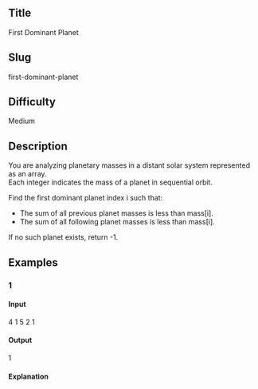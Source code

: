 ## Title

First Dominant Planet

## Slug

first-dominant-planet

## Difficulty

Medium

## Description

You are analyzing planetary masses in a distant solar system represented as an array.  
Each integer indicates the mass of a planet in sequential orbit.

Find the first dominant planet index i such that:

- The sum of all previous planet masses is less than mass[i].  
- The sum of all following planet masses is less than mass[i].

If no such planet exists, return -1.

## Examples

### 1

#### Input
4
1 5 2 1

#### Output
1

#### Explanation
